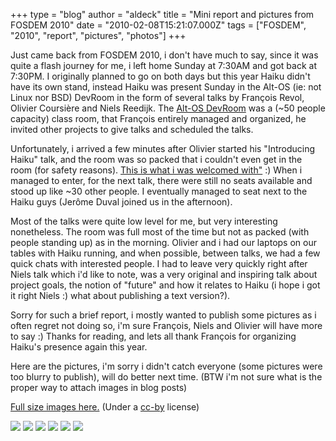 +++
type = "blog"
author = "aldeck"
title = "Mini report and pictures from FOSDEM 2010"
date = "2010-02-08T15:21:07.000Z"
tags = ["FOSDEM", "2010", "report", "pictures", "photos"]
+++

Just came back from FOSDEM 2010, i don't have much to say, since it was quite a flash journey for me, i left home Sunday at 7:30AM and got back at 7:30PM. I originally planned to go on both days  but this year Haiku didn't have its own stand, instead Haiku was present Sunday in the Alt-OS (ie: not Linux nor BSD) DevRoom in the form of several talks by François Revol, Olivier Coursière and Niels Reedijk. The <a href="http://fosdem.org/2010/schedule/devrooms/altos" title="DevRoom">Alt-OS DevRoom</a> was a (~50 people capacity) class room, that François entirely managed and organized, he invited other projects to give talks and scheduled the talks.
<!--more-->
Unfortunately, i arrived a few minutes after Olivier started his "Introducing Haiku" talk, and the room was so packed that i couldn't even get in the room (for safety reasons). <a href="http://www.flickr.com/photos/fredrikwendt/4335273864/">This is what i was welcomed with"</a> :)
When i managed to enter, for the next talk, there were still no seats available and stood up like ~30 other people. I eventually managed to seat next to the Haiku guys (Jerôme Duval joined us in the afternoon). 

Most of the talks were quite low level for me, but very interesting nonetheless. The room was full most of the time but not as packed (with people standing up) as in the morning. Olivier and i had our laptops on our tables with Haiku running, and when possible, between talks, we had a few quick chats with interested people. I had to leave very quickly right after Niels talk which i'd like to note, was a very original and inspiring talk about project goals, the notion of "future" and how it relates to Haiku (i hope i got it right Niels :) what about publishing a text version?).

Sorry for such a brief report, i mostly wanted to publish some pictures as i often regret not doing so, i'm sure François, Niels and Olivier will have more to say :)
Thanks for reading, and lets all thank François for organizing Haiku's presence again this year. 

Here are the pictures, i'm sorry i didn't catch everyone (some pictures were too blurry to publish), will do better next time.
(BTW i'm not sure what is the proper way to attach images in blog posts)

<a href="http://haikubeat.free.fr/files/photos/fosdem2010/">Full size images here.</a> (Under a <a rel="license" href="http://creativecommons.org/licenses/by/3.0/">cc-by</a> license)

<img src="http://haikubeat.free.fr/files/photos/fosdem2010/IMG_4965_thumb.JPG"/>
<img src="http://haikubeat.free.fr/files/photos/fosdem2010/IMG_4966_thumb.JPG"/>
<img src="http://haikubeat.free.fr/files/photos/fosdem2010/IMG_4968_thumb.JPG"/>
<img src="http://haikubeat.free.fr/files/photos/fosdem2010/IMG_4969_thumb.JPG"/>
<img src="http://haikubeat.free.fr/files/photos/fosdem2010/IMG_4978_r_thumb.JPG"/>
<img src="http://haikubeat.free.fr/files/photos/fosdem2010/IMG_4979_r_thumb.JPG"/>